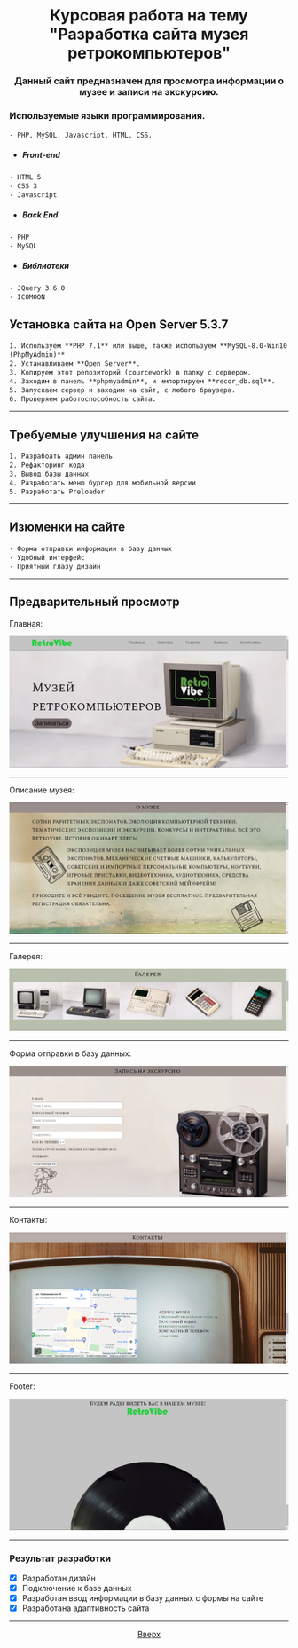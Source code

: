 <h1 align="center"> Курсовая работа на тему "Разработка сайта музея ретрокомпьютеров"
</h1>
<p align="center">
<a id="anchor"></a>
<h3 align="center"> Данный сайт предназначен для просмотра информации о музее и записи на экскурсию.</h3>


### Используемые языки программирования.
```
- PHP, MySQL, Javascript, HTML, CSS.
```
- ##### Front-end
```
- HTML 5
- CSS 3
- Javascript
```
- ##### Back End
```
- PHP
- MySQL
```
- ##### Библиотеки
```
- JQuery 3.6.0
- ICOMOON
```
    

## Установка сайта на Open Server 5.3.7
```
1. Используем **PHP 7.1** или выше, также используем **MySQL-8.0-Win10 (PhpMyAdmin)**
2. Устанавливаем **Open Server**.
3. Копируем этот репозиторий (courcework) в папку с сервером.
4. Заходим в панель **phpmyadmin**, и импортируем **recor_db.sql**.
5. Запускаем сервер и заходим на сайт, с любого браузера.
6. Проверяем работоспособность сайта.
```
___
## Требуемые улучшения на сайте
```
1. Разрабоать админ панель
2. Рефакторинг кода
3. Вывод базы данных 
4. Разработать меню бургер для мобильной версии
5. Разработать Preloader
```
___
## Изюменки на сайте
```
- Форма отправки информации в базу данных
- Удобный интерфейс
- Приятный глазу дизайн
```
___
## Предварительный просмотр

Главная:

![image](/imagesforeadme/Screenshot-1.png)
___
Описание музея:

![image](/imagesforeadme/Screenshot-2.png)
___
Галерея:

![image](/imagesforeadme/Screenshot-3.png)
___
Форма отправки в базу данных:

![image](/imagesforeadme/Screenshot-4.png)
___
Контакты:

![image](/imagesforeadme/Screenshot-5.png)
___
Footer:

![image](/imagesforeadme/Screenshot-6.png)
___
### Результат разработки
- [x] Разработан дизайн
- [x] Подключение к базе данных
- [x] Разработан ввод информации в базу данных с формы на сайте
- [x] Разработана адаптивность сайта
___
<p align="center"><a href="#anchor">Вверх</a></p>